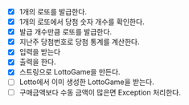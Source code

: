 - [X] 1개의 로또를 발급한다.
- [X] 1개의 로또에서 당첨 숫자 개수를 확인한다.
- [X] 발급 개수만큼 로또를 발급한다.
- [X] 지난주 당첨번호로 당첨 통계를 계산한다.
- [X] 입력을 받는다
- [X] 출력을 한다.
- [X] 스트링으로 LottoGame을 만든다.
- [ ] Lotto에서 이미 생성한 LottoGame을 받는다.
- [ ] 구매금액보다 수동 금액이 많은면 Exception 처리한다.
